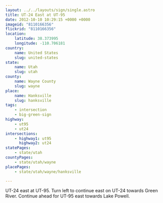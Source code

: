 ```yaml
---
layout: ../../layouts/sign/single.astro
title: UT-24 East at UT-95
date: 2012-10-10 10:29:15 +0000 +0000
imageid: "8110166356"
flickrid: "8110166356"
location:
    latitude: 38.373995
    longitude: -110.706181
country:
    name: United States
    slug: united-states
state:
    name: Utah
    slug: utah
county:
    name: Wayne County
    slug: wayne
place:
    name: Hanksville
    slug: hanksville
tags:
    - intersection
    - big-green-sign
highway:
    - ut95
    - ut24
intersections:
    - highway1: ut95
      highway2: ut24
statePages:
    - state/utah
countyPages:
    - state/utah/wayne
placePages:
    - state/utah/wayne/hanksville

---
```

UT-24 east at UT-95.  Turn left to continue east on UT-24 towards Green River.  Continue ahead for UT-95 east towards Lake Powell.